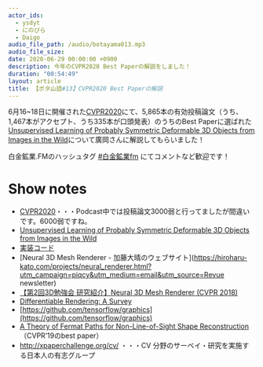 ```yaml
---
actor_ids:
  - ysdyt
  - にのぴら
  - Daigo
audio_file_path: /audio/botayama013.mp3
audio_file_size: 
date: 2020-06-29 00:00:00 +0900
description: 今年のCVPR2020 Best Paperの解説をしました！
duration: "00:54:49"
layout: article
title: 【ボタ山話#13】CVPR2020 Best Paperの解説
---
```

6月16~18日に開催された[CVPR2020](http://cvpr2020.thecvf.com/)にて、5,865本の有効投稿論文（うち、1,467本がアクセプト、うち335本が口頭発表）のうちのBest Paperに選ばれた[Unsupervised Learning of Probably Symmetric Deformable 3D Objects from Images in the Wild](https://arxiv.org/abs/1911.11130)について廣岡さんに解説してもらいました！

白金鉱業.FMのハッシュタグ [#白金鉱業fm](https://twitter.com/search?q=%23%E7%99%BD%E9%87%91%E9%89%B1%E6%A5%ADfm&src=typed_query) にてコメントなど歓迎です！

# Show notes
- [CVPR2020](http://cvpr2020.thecvf.com/)・・・Podcast中では投稿論文3000弱と行ってましたが間違いです。6000弱ですね。
- [Unsupervised Learning of Probably Symmetric Deformable 3D Objects from Images in the Wild](https://arxiv.org/abs/1911.11130)
- [実装コード](https://github.com/elliottwu/unsup3d)
- [Neural 3D Mesh Renderer - 加藤大晴のウェブサイト](https://hiroharu-kato.com/projects/neural_renderer.html?utm_campaign=piqcy&utm_medium=email&utm_source=Revue newsletter)
- [【第2回3D勉強会 研究紹介】Neural 3D Mesh Renderer (CVPR 2018)](https://www.slideshare.net/100001653434308/23d-neural-3d-mesh-renderer-cvpr-2018)
- [Differentiable Rendering: A Survey](https://arxiv.org/abs/2006.12057)
- [https://github.com/tensorflow/graphics](https://github.com/tensorflow/graphics) 
- [A Theory of Fermat Paths for Non-Line-of-Sight Shape Reconstruction](https://www.slideshare.net/hajimemihara/cvpr2019-a-theory-of-fermat-paths-for-nonlineofsight-shape-reconstruction)（CVPR’19のbest paper）
- http://xpaperchallenge.org/cv/ ・・・CV 分野のサーベイ・研究を実施する日本人の有志グループ

